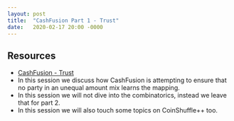 ```yaml
---
layout: post
title:  "CashFusion Part 1 - Trust"
date:   2020-02-17 20:00 -0000
---
```


## Resources

+ [CashFusion - Trust](https://github.com/cashshuffle/spec/blob/master/CASHFUSION.md)
+ In this session we discuss how CashFusion is attempting to ensure that no party in an unequal amount mix learns the mapping.
+ In this session we will not dive into the combinatorics, instead we leave that for part 2.
+ In this session we will also touch some topics on CoinShuffle++ too.
